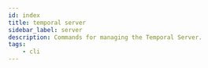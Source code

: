 ```yaml
---
id: index
title: temporal server
sidebar_label: server
description: Commands for managing the Temporal Server.
tags:
	- cli
---
```



